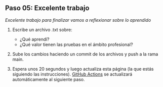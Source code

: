 

<!--
  <<< Author notes: Step 5 >>>
  Start this step by acknowledging the previous step.
  Define terms and link to docs.github.com.
  TBD-step-5-notes.
-->

## Paso 05: Excelente trabajo

_Excelente trabajo para finalizar vamos a reflexionar sobre lo aprendido_

1. Escribe un archivo .txt sobre:
    - ¿Qué aprendí?
    - ¿Qué valor tienen las pruebas en el ámbito profesional?

1. Sube los cambios haciendo un commit de los archivos y push a la rama main.
1. Espera unos 20 segundos y luego actualiza esta página (la que estás siguiendo las instrucciones). [GitHub Actions](https://docs.github.com/en/actions) se actualizará automáticamente al siguiente paso.


